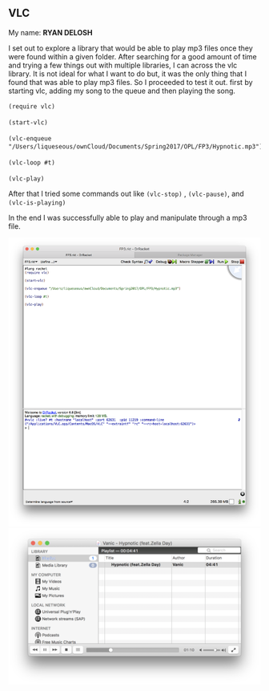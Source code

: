 ## VLC
My name: **RYAN DELOSH**

I set out to explore a library that would be able to play mp3 files once they were found 
within a given folder. After searching for a good amount of time and trying a few things out
with multiple libraries, I can across the vlc library. It is not ideal for what I want to do
but, it was the only thing that I found that was able to play mp3 files.
So I proceeded to test it out. first by starting vlc, adding my song to the queue and then
playing the song.
```
(require vlc)

(start-vlc)

(vlc-enqueue "/Users/liqueseous/ownCloud/Documents/Spring2017/OPL/FP3/Hypnotic.mp3")

(vlc-loop #t)

(vlc-play)
```
After that I tried some commands out like `(vlc-stop)` , `(vlc-pause)`, and `(vlc-is-playing)`

In the end I was successfully able to play and manipulate through a mp3 file.

![test image](/ScreenShot.png?raw=true "test image")
![vlc image](/ScreenShot2.png?raw=true "vlc image")



<!-- Links -->
[FP1]: https://github.com/oplS17projects/FP1
[schedule]: https://github.com/oplS17projects/FP-Schedule
[markdown]: https://help.github.com/articles/markdown-basics/
[forking]: https://guides.github.com/activities/forking/
[ref-clone]: http://gitref.org/creating/#clone
[ref-commit]: http://gitref.org/basic/#commit
[ref-push]: http://gitref.org/remotes/#push
[pull-request]: https://help.github.com/articles/creating-a-pull-request
